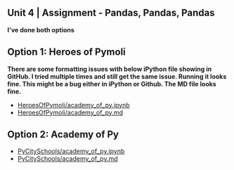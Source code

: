 ## Unit 4 | Assignment - Pandas, Pandas, Pandas

**I've done both options**

## Option 1: Heroes of Pymoli

**There are some formatting issues with below iPython file showing in GitHub. I tried multiple times and still get the same issue. Running it looks fine. This might be a bug either in iPython or Github. The MD file looks fine.**

* [HeroesOfPymoli/academy_of_py.ipynb](HeroesOfPymoli/heroes_of_pymoli.ipynb)
* [HeroesOfPymoli/academy_of_py.md](HeroesOfPymoli/heroes_of_pymoli.md)

## Option 2: Academy of Py

* [PyCitySchools/academy_of_py.ipynb](PyCitySchools/academy_of_py.ipynb)
* [PyCitySchools/academy_of_py.md](PyCitySchools/academy_of_py.md)
